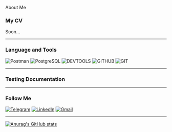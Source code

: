 About Me

### My CV
Soon...
***
### Language and Tools
![Postman](https://img.shields.io/badge/-Postman-090909?style=for-the-badge&logo=postman&logoColor=#FF6C37)
![PostgreSQL](https://img.shields.io/badge/-PostgreSQL-090909?style=for-the-badge&logo=postgresql&logoColor=#4169E1)
![DEVTOOLS](https://img.shields.io/badge/-DEVTOOLS-090909?style=for-the-badge&logo=googlechrome&logoColor=#4285F4)
![GITHUB](https://img.shields.io/badge/-GitHub-090909?style=for-the-badge&logo=github&logoColor=#181717)
![GIT](https://img.shields.io/badge/-Git-090909?style=for-the-badge&logo=git&logoColor=#F05032)
***
### Testing Documentation

***
### Follow Me
[![Telegram](https://img.shields.io/badge/-Telegram-090909?style=for-the-badge&logo=telegram&logoColor=27A0D9)](https://t.me/Kochevnik7)
[![LinkedIn](https://img.shields.io/badge/-LinkedIn-090909?style=for-the-badge&logo=linkedin&logoColor=007BB6)](https://www.linkedin.com/in/bkozlov/)
[![Gmail](https://img.shields.io/badge/-gmail-090909?style=for-the-badge&logo=gmail&logoColor=#EA4335)](mailto:gteam438@gmail.com)
***
[![Anurag's GitHub stats](https://github-readme-stats.vercel.app/api?username=Kochevnik553&show_icons=true&theme=transparent)](https://github.com/anuraghazra/github-readme-stats)